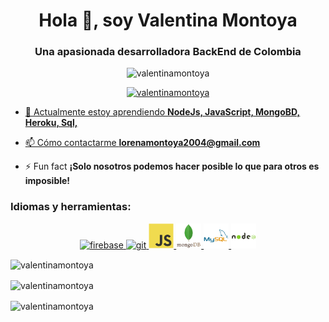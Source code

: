 <h1 align="center">Hola 👋, soy Valentina Montoya</h1>
<h3 align="center">Una apasionada desarrolladora BackEnd de Colombia</h3>

<p align="center"> <img src= "https://64.media.tumblr.com/e8878d6dab25f4fb0b495c607b70ebdf/tumblr_inline_nyfw3wbQ4G1ttvj4t_500.gifv" alt="valentinamontoya" /> </p>

<p align="center"> <a href="https: //github.com/ryo-ma/github-profile-trofeo"><img src="https://github-perfil-trofeo.vercel.app/?username=valentinamontoya" alt="valentinamontoya" /></ a> </p>

- 🌱 Actualmente estoy aprendiendo **NodeJs, JavaScript, MongoBD, Heroku, Sql,**

- 📫 Cómo contactarme **lorenamontoya2004@gmail.com**

- ⚡ Fun fact **¡Solo nosotros podemos hacer posible lo que para otros es imposible!**

<h3 align="left">Idiomas y herramientas:</h3>
<p align="center"> <a href="https://firebase.google.com/" target="_blank" rel="noreferrer"> <img src="https://www.vectorlogo.zone/logos/firebase/firebase-icon.svg" alt="firebase" width="40" height="40"/> </a> <a href="https://git-scm.com/" target="_blank" rel="noreferrer"> <img src="https://www.vectorlogo.zone/logos/git-scm/git-scm-icon.svg" alt="git" width="40" height="40"/> </a> <a href="https://developer.mozilla.org/en-US/docs/Web/JavaScript" target="_blank" rel="noreferrer"> <img src="https://raw.githubusercontent.com/devicons/devicon/master/icons/javascript/javascript-original.svg" alt="javascript" width="40" height="40"/> </a> <a href="https://www.mongodb.com/" target="_blank" rel="noreferrer"> <img src="https://raw.githubusercontent.com/devicons/devicon/master/icons/mongodb/mongodb-original-wordmark.svg" alt="mongodb" width="40" height="40"/> </a> <a href="https://www.mysql.com/" target="_blank" rel="noreferrer"> <img src="https://raw.githubusercontent.com/devicons/devicon/master/icons/mysql/mysql-original-wordmark.svg" alt="mysql" width="40" height="40"/> </a> <a href="https://nodejs.org" target="_blank" rel="noreferrer"> <img src="https://raw.githubusercontent.com/devicons/devicon/master/icons/nodejs/nodejs-original-wordmark.svg" alt="nodejs" width="40" height="40"/> </a>  </p> 

<p><img align="center" src="https://github-readme-stats.vercel.app/api/top-langs?username=valentinamontoya&show_icons=true&locale=en&layout=compact" alt="valentinamontoya" /> </p>

<p> <img align="center" src="https://github-readme-stats.vercel.app/api?username=valentinamontoya&show_icons=true&locale=en" alt="valentinamontoya" /> </p>

<p><img align="center" src="https://github-readme-streak-stats.herokuapp.com/?user=valentinamontoya&" alt="valentinamontoya" /></p>
